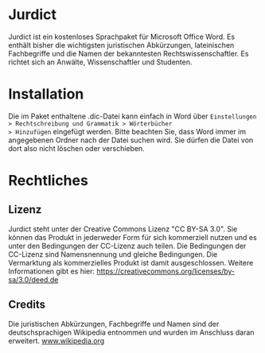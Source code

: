 # Jurdict
Jurdict ist ein kostenloses Sprachpaket für Microsoft Office Word. Es enthält bisher die wichtigsten juristischen Abkürzungen, lateinischen Fachbegriffe und die Namen der bekanntesten Rechtswissenschaftler. Es richtet sich an Anwälte, Wissenschaftler und Studenten.

# Installation
Die im Paket enthaltene .dic-Datei kann einfach in Word über <code>Einstellungen > Rechtschreibung und Grammatik > Wörterbücher > Hinzufügen</code> eingefügt werden. Bitte beachten Sie, dass Word immer im angegebenen Ordner nach der Datei suchen wird. Sie dürfen die Datei von dort also nicht löschen oder verschieben.

# Rechtliches
## Lizenz
Jurdict steht unter der Creative Commons Lizenz "CC BY-SA 3.0". Sie können das Produkt in jederweder Form für sich kommerziell nutzen und es unter den Bedingungen der CC-Lizenz auch teilen. Die Bedingungen der CC-Lizenz sind Namensnennung und gleiche Bedingungen. Die Vermarktung als kommerzielles Produkt ist damit ausgeschlossen. Weitere Informationen gibt es hier: https://creativecommons.org/licenses/by-sa/3.0/deed.de

## Credits
Die juristischen Abkürzungen, Fachbegriffe und Namen sind der deutschsprachigen Wikipedia entnommen und wurden im Anschluss daran erweitert. www.wikipedia.org
